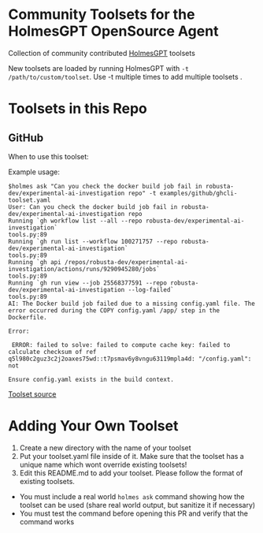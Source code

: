 # Community Toolsets for the HolmesGPT OpenSource Agent
Collection of community contributed [HolmesGPT](https://github.com/robusta-dev/holmesgpt) toolsets

New toolsets are loaded by running HolmesGPT with `-t /path/to/custom/toolset`. Use -t multiple times to add multiple toolsets .

# Toolsets in this Repo
## GitHub

When to use this toolset:

Example usage:

```
$holmes ask "Can you check the docker build job fail in robusta-dev/experimental-ai-investigation repo" -t examples/github/ghcli-toolset.yaml
User: Can you check the docker build job fail in robusta-dev/experimental-ai-investigation repo
Running `gh workflow list --all --repo robusta-dev/experimental-ai-investigation`                                                                        tools.py:89
Running `gh run list --workflow 100271757 --repo robusta-dev/experimental-ai-investigation`                                                              tools.py:89
Running `gh api /repos/robusta-dev/experimental-ai-investigation/actions/runs/9290945280/jobs`                                                           tools.py:89
Running `gh run view --job 25568377591 --repo robusta-dev/experimental-ai-investigation --log-failed`                                                    tools.py:89
AI: The Docker build job failed due to a missing config.yaml file. The error occurred during the COPY config.yaml /app/ step in the Dockerfile.

Error:
                    
 ERROR: failed to solve: failed to compute cache key: failed to calculate checksum of ref q5l980c2guz3c2j2oaxes75wd::t7psmav6y8vngu63119mpla4d: "/config.yaml": not 
                                                                                                                                    
Ensure config.yaml exists in the build context.         
```

[Toolset source](./github)

# Adding Your Own Toolset
1. Create a new directory with the name of your toolset
2. Put your toolset.yaml file inside of it. Make sure that the toolset has a unique name which wont override existing toolsets!
3. Edit this README.md to add your toolset. Please follow the format of existing toolsets.
* You must include a real world `holmes ask` command showing how the toolset can be used (share real world output, but sanitize it if necessary)
* You must test the command before opening this PR and verify that the command works

